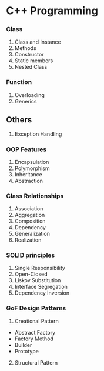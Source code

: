 # C++ Programming


### Class
1. Class and Instance
1. Methods
1. Constructor
1. Static members 
1. Nested Class


### Function
1. Overloading
2. Generics


## Others
1. Exception Handling


### OOP Features
1. Encapsulation
1. Polymorphism
1. Inheritance
1. Abstraction


### Class Relationships
1. Association
2. Aggregation
3. Composition
4. Dependency
5. Generalization
6. Realization

 
### SOLID principles
1. Single Responsibility 
2. Open-Closed
3. Liskov Substitution
4. Interface Segregation
5. Dependency Inversion

### GoF Design Patterns
1. Creational Pattern
- Abstract Factory
- Factory Method
- Builder
- Prototype

2. Structural Pattern
